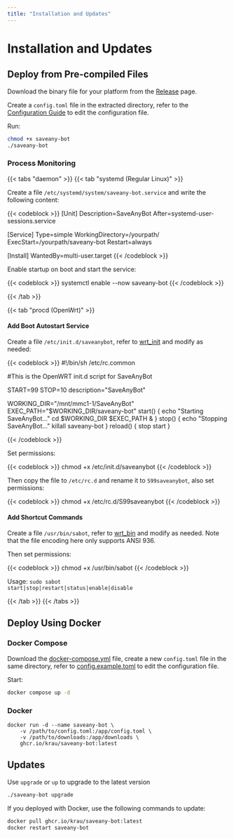 ```yaml
---
title: "Installation and Updates"
---
```


# Installation and Updates

## Deploy from Pre-compiled Files

Download the binary file for your platform from the [Release](https://github.com/krau/SaveAny-Bot/releases) page.

Create a `config.toml` file in the extracted directory, refer to the [Configuration Guide](../configuration) to edit the configuration file.

Run:

```bash
chmod +x saveany-bot
./saveany-bot
```

### Process Monitoring

{{< tabs "daemon" >}}
{{< tab "systemd (Regular Linux)" >}}

Create a file <code>/etc/systemd/system/saveany-bot.service</code> and write the following content:

{{< codeblock >}}
[Unit]
Description=SaveAnyBot
After=systemd-user-sessions.service

[Service]
Type=simple
WorkingDirectory=/yourpath/
ExecStart=/yourpath/saveany-bot
Restart=always

[Install]
WantedBy=multi-user.target
{{< /codeblock >}}

Enable startup on boot and start the service:

{{< codeblock >}}
systemctl enable --now saveany-bot
{{< /codeblock >}}

{{< /tab >}}

{{< tab "procd (OpenWrt)" >}}

<h4>Add Boot Autostart Service</h4>

Create a file <code>/etc/init.d/saveanybot</code>, refer to <a href="https://github.com/krau/SaveAny-Bot/blob/main/docs/confs/wrt_init" target="_blank">wrt_init</a> and modify as needed:

{{< codeblock >}}
#!/bin/sh /etc/rc.common

#This is the OpenWRT init.d script for SaveAnyBot

START=99 
STOP=10
description="SaveAnyBot"

WORKING_DIR="/mnt/mmc1-1/SaveAnyBot"
EXEC_PATH="$WORKING_DIR/saveany-bot"
start() {
    echo "Starting SaveAnyBot..."
    cd $WORKING_DIR
    $EXEC_PATH &
}
stop() {
    echo "Stopping SaveAnyBot..."
    killall saveany-bot
}
reload() {
    stop
    start
}

{{< /codeblock >}}

Set permissions:

{{< codeblock >}}
chmod +x /etc/init.d/saveanybot
{{< /codeblock >}}

Then copy the file to <code>/etc/rc.d</code> and rename it to <code>S99saveanybot</code>, also set permissions:

{{< codeblock >}}
chmod +x /etc/rc.d/S99saveanybot
{{< /codeblock >}}

<h4>Add Shortcut Commands</h4>

Create a file <code>/usr/bin/sabot</code>, refer to <a href="https://github.com/krau/SaveAny-Bot/blob/main/docs/confs/wrt_bin" target="_blank">wrt_bin</a> and modify as needed. Note that the file encoding here only supports ANSI 936.

Then set permissions:

{{< codeblock >}}
chmod +x /usr/bin/sabot
{{< /codeblock >}}

Usage: <code>sudo sabot start|stop|restart|status|enable|disable</code>

{{< /tab >}}
{{< /tabs >}}


## Deploy Using Docker

### Docker Compose

Download the [docker-compose.yml](https://github.com/krau/SaveAny-Bot/blob/main/docker-compose.yml) file, create a new `config.toml` file in the same directory, refer to [config.example.toml](https://github.com/krau/SaveAny-Bot/blob/main/config.example.toml) to edit the configuration file.

Start:

```bash
docker compose up -d
```

### Docker

```shell
docker run -d --name saveany-bot \
    -v /path/to/config.toml:/app/config.toml \
    -v /path/to/downloads:/app/downloads \
    ghcr.io/krau/saveany-bot:latest
```

## Updates

Use `upgrade` or `up` to upgrade to the latest version

```bash
./saveany-bot upgrade
```

If you deployed with Docker, use the following commands to update:

```bash
docker pull ghcr.io/krau/saveany-bot:latest
docker restart saveany-bot
```